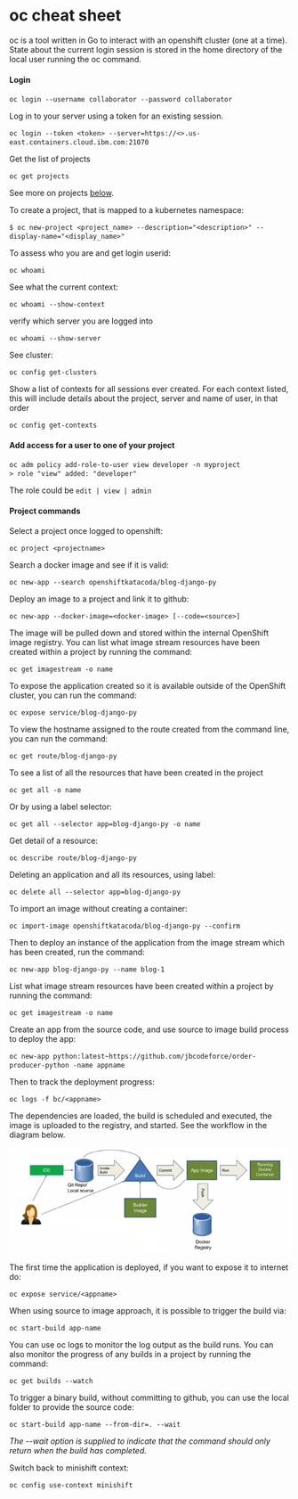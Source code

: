 # oc cheat sheet 

oc is a tool written in Go to interact with an openshift cluster (one at a time). State about the current login session is stored in the home directory of the local user running the oc command.

#### Login

```
oc login --username collaborator --password collaborator 
```

Log in to your server using a token for an existing session.

```
oc login --token <token> --server=https://<>.us-east.containers.cloud.ibm.com:21070
```

Get the list of projects

```
oc get projects
```

See more on projects [below](#project-commands).

To create a project, that is mapped to a kubernetes namespace:
```
$ oc new-project <project_name> --description="<description>" --display-name="<display_name>"
```

To assess who you are and get login userid:
```
oc whoami
```

See what the current context: 
```
oc whoami --show-context
```

verify which server you are logged into

```
oc whoami --show-server
```


See cluster:

```
oc config get-clusters
```

Show a list of contexts for all sessions ever created. For each context listed, this will include details about the project, server and name of user, in that order
```
oc config get-contexts
```

#### Add access for a user to one of your project

```
oc adm policy add-role-to-user view developer -n myproject
> role "view" added: "developer"
```

The role could be `edit | view | admin`

#### Project commands

Select a project once logged to openshift:
```
oc project <projectname>
```

Search a docker image and see if it is valid:

```
oc new-app --search openshiftkatacoda/blog-django-py
```

Deploy an image to a project and link it to github:
```
oc new-app --docker-image=<docker-image> [--code=<source>]
```

The image will be pulled down and stored within the internal OpenShift image registry. You can list what image stream resources have been created within a project by running the command:

```
oc get imagestream -o name
``` 

To expose the application created so it is available outside of the OpenShift cluster, you can run the command:
```
oc expose service/blog-django-py
```

To view the hostname assigned to the route created from the command line, you can run the command:

```
oc get route/blog-django-py
```

To see a list of all the resources that have been created in the project
```
oc get all -o name
```

Or by using a label selector: 
```
oc get all --selector app=blog-django-py -o name
```

Get detail of a resource:
```
oc describe route/blog-django-py
```

Deleting an application and all its resources, using label:
```
oc delete all --selector app=blog-django-py
```

To import an image without creating a container: 
```
oc import-image openshiftkatacoda/blog-django-py --confirm
```

Then to deploy an instance of the application from the image stream which has been created, run the command:
```
oc new-app blog-django-py --name blog-1
```

List what image stream resources have been created within a project by running the command:

```
oc get imagestream -o name
```

Create an app from the source code, and use source to image build process to deploy the app:

```
oc new-app python:latest~https://github.com/jbcodeforce/order-producer-python -name appname
```

Then to track the deployment progress:
```
oc logs -f bc/<appname>
```
The dependencies are loaded, the build is scheduled and executed, the image is uploaded to the registry, and started. See the workflow in the diagram below.

![](s2i-workflow.png)

The first time the application is deployed, if you want to expose it to internet do:
```
oc expose service/<appname>
```

When using source to image approach, it is possible to trigger the build via:

```
oc start-build app-name
```

You can use oc logs to monitor the log output as the build runs. You can also monitor the progress of any builds in a project by running the command:

```
oc get builds --watch
```

To trigger a binary build, without committing to github, you can use the local folder to provide the source code:

```
oc start-build app-name --from-dir=. --wait
```

*The --wait option is supplied to indicate that the command should only return when the build has completed.*

Switch back to minishift context:

```
oc config use-context minishift
```





